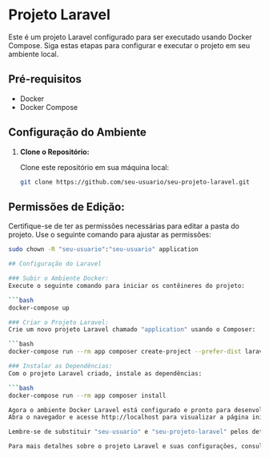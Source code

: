 # Projeto Laravel

Este é um projeto Laravel configurado para ser executado usando Docker Compose. Siga estas etapas para configurar e executar o projeto em seu ambiente local.

## Pré-requisitos

- Docker
- Docker Compose

## Configuração do Ambiente

1. **Clone o Repositório:**

   Clone este repositório em sua máquina local:

   ```bash
   git clone https://github.com/seu-usuario/seu-projeto-laravel.git

## Permissões de Edição:

Certifique-se de ter as permissões necessárias para editar a pasta do projeto. Use o seguinte comando para ajustar as permissões:

```bash
sudo chown -R "seu-usuario":"seu-usuario" application

## Configuração do Laravel

### Subir o Ambiente Docker:
Execute o seguinte comando para iniciar os contêineres do projeto:

```bash
docker-compose up

### Criar o Projeto Laravel:
Crie um novo projeto Laravel chamado "application" usando o Composer:

```bash
docker-compose run --rm app composer create-project --prefer-dist laravel/laravel application

### Instalar as Dependências:
Com o projeto Laravel criado, instale as dependências:

```bash
docker-compose run --rm app composer install

Agora o ambiente Docker Laravel está configurado e pronto para desenvolvimento. 
Abra o navegador e acesse http://localhost para visualizar a página inicial do Laravel.

Lembre-se de substituir "seu-usuario" e "seu-projeto-laravel" pelos detalhes reais do seu projeto. Estas são instruções básicas para configuração, e você pode personalizar o README conforme necessário para fornecer mais informações sobre a estrutura do projeto, comandos úteis e outras informações relevantes.

Para mais detalhes sobre o projeto Laravel e suas configurações, consulte a documentação oficial do Laravel em https://laravel.com/docs.
